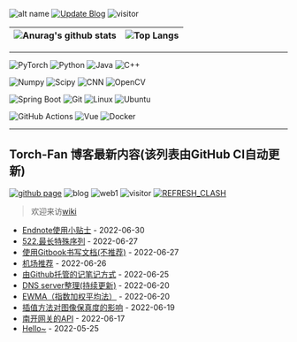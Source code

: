 ![alt name](https://img.shields.io/badge/fan%20qiliang-NanKai-orange)  [![Update Blog](https://github.com/QiliangFan/QiliangFan/actions/workflows/update_blog.yml/badge.svg)](https://github.com/QiliangFan/QiliangFan/actions/workflows/update_blog.yml) ![visitor](https://img.shields.io/badge/dynamic/json?url=https://busuanzi-github.torch-fan.workers.dev&query=$.site_uv&label=visitor)


| ![Anurag's github stats](https://github-readme-stats.vercel.app/api?username=QiliangFan&show_icons=true&theme=dracula)  | ![Top Langs](https://github-readme-stats.vercel.app/api/top-langs/?username=QiliangFan&layout=compact) |
| --| ---|

---

![PyTorch](https://img.shields.io/static/v1?label=&message=PyTorch&color=%3CCOLOR%3E&logo=PyTorch) 
![Python](https://img.shields.io/static/v1?style=flat&logo=Python&label=&message=Python&color=9cf)
![Java](https://img.shields.io/static/v1?style=flat&logo=Java&label=&message=Java&color=blueviolet)
![C++](https://img.shields.io/static/v1?style=flat&logo=C%2B%2B&label=&message=c%2B%2B&color=important)

![Numpy](https://img.shields.io/static/v1?style=flat&logo=Numpy&label=&message=Numpy&color=yellow)
![Scipy](https://img.shields.io/static/v1?style=flat&logo=Scipy&label=&message=Scipy&color=blue)
![CNN](https://img.shields.io/static/v1?style=flat&logo=CNN&label=&message=CNN&color=critical)
![OpenCV](https://img.shields.io/static/v1?style=flat&logo=OpenCV&label=&message=OpenCV&color=%235c3ee8)

![Spring Boot](https://img.shields.io/static/v1?style=flat&logo=Spring&label=&message=Spring%20Boot&color=blue)
![Git](https://img.shields.io/static/v1?style=flat&logo=Git&label=&message=Git&color=%236DB33F)
![Linux](https://img.shields.io/static/v1?style=flat&logo=Linux&label=&message=Linux&color=9cf)
![Ubuntu](https://img.shields.io/static/v1?style=flat&logo=Ubuntu&label=&message=Ubuntu&color=%23395420)

![GitHub Actions](https://img.shields.io/static/v1?style=flat&logo=GitHub%20Actions&label=&message=GitHub%20Actions&color=%23212121)
![Vue](https://img.shields.io/static/v1?style=flat&logo=Vue.js&label=&message=Vue.js&color=%23212121)
![Docker](https://img.shields.io/static/v1?style=flat&logo=Docker&label=&message=Docker&color=yellow)




---

## Torch-Fan 博客最新内容(该列表由GitHub CI自动更新)
[![github page](https://img.shields.io/github/deployments/qiliangfan/qiliangfan.github.io/github-pages?style=for-the-badge)](https://github.com/QiliangFan/qiliangfan.github.io)
![blog](https://img.shields.io/website?logo=Netlify&url=https%3A%2F%2Ftorch-fan.site%2F) ![web1](https://img.shields.io/mozilla-observatory/grade-score/torch-fan.site?logo=Netlify&publish) 
![visitor](https://img.shields.io/badge/dynamic/json?url=https://busuanzi-torch-fan.torch-fan.workers.dev/&query=$.site_uv&label=visitor)
[![REFRESH_CLASH](https://github.com/QiliangFan/share/actions/workflows/refresh_clash.yml/badge.svg?branch=main)](https://github.com/QiliangFan/share/actions/workflows/refresh_clash.yml)

> 欢迎来访[wiki](https://wiki.torch-fan.site) 

<!-- START_SECTION:blog -->
* <a href='https://torch-fan.site/2022/06/30/Endnote%E4%BD%BF%E7%94%A8%E5%B0%8F%E8%B4%B4%E5%A3%AB/' target='_blank'>Endnote使用小贴士</a> - 2022-06-30
* <a href='https://torch-fan.site/2022/06/27/522-%E6%9C%80%E9%95%BF%E7%89%B9%E6%AE%8A%E5%BA%8F%E5%88%97/' target='_blank'>522.最长特殊序列</a> - 2022-06-27
* <a href='https://torch-fan.site/2022/06/27/%E4%BD%BF%E7%94%A8Gitbook%E4%B9%A6%E5%86%99%E6%96%87%E6%A1%A3/' target='_blank'>使用Gitbook书写文档(不推荐)</a> - 2022-06-27
* <a href='https://torch-fan.site/2022/06/27/%E6%9C%BA%E5%9C%BA%E6%8E%A8%E8%8D%90/' target='_blank'>机场推荐</a> - 2022-06-26
* <a href='https://torch-fan.site/2022/06/25/%E7%94%B1Github%E6%89%98%E7%AE%A1%E7%9A%84%E8%AE%B0%E7%AC%94%E8%AE%B0%E6%96%B9%E5%BC%8F/' target='_blank'>由Github托管的记笔记方式</a> - 2022-06-25
* <a href='https://torch-fan.site/2022/06/21/DNS-server%E6%95%B4%E7%90%86/' target='_blank'>DNS server整理(持续更新)</a> - 2022-06-20
* <a href='https://torch-fan.site/2022/06/20/EWMA/' target='_blank'>EWMA（指数加权平均法）</a> - 2022-06-20
* <a href='https://torch-fan.site/2022/06/19/%E6%8F%92%E5%80%BC%E6%96%B9%E6%B3%95%E5%AF%B9%E5%9B%BE%E5%83%8F%E4%BF%9D%E7%9C%9F%E5%BA%A6%E7%9A%84%E5%BD%B1%E5%93%8D/' target='_blank'>插值方法对图像保真度的影响</a> - 2022-06-19
* <a href='https://torch-fan.site/2022/06/17/%E5%8D%97%E5%BC%80%E7%BD%91%E5%85%B3%E7%9A%84API/' target='_blank'>南开网关的API</a> - 2022-06-17
* <a href='https://torch-fan.site/2022/05/25/hello/' target='_blank'>Hello~</a> - 2022-05-25
<!-- END_SECTION:blog -->

